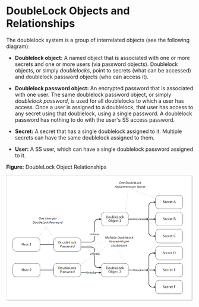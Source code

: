 [title]: # (DoubleLock Objects and Relationships)
[tags]: # (DoubleLock)
[priority]: # (1000)

# DoubleLock Objects and Relationships

The doublelock system is a group of interrelated objects (see the following diagram):

- **Doublelock object:** A named object that is associated with one or more secrets and one or more users (via password objects). Doublelock objects, or simply *doublelocks*, point to secrets (what can be accessed) and doublelock password objects (who can access it).

- **Doublelock password object:** An encrypted password that is associated with one user. The same doublelock password object, or simply *doublelock password*, is used for all doublelocks to which a user has access. Once a user is assigned to a doublelock, that user has access to any secret using that doublelock, using a single password. A doublelock password has nothing to do with the user's SS access password.

- **Secret:** A secret that has a single doublelock assigned to it. Multiple secrets can have the same doublelock assigned to them.

- **User:** A SS user, which can have a single doublelock password assigned to it.

**Figure:** DoubleLock Object Relationships

![1557427607161](images/1557427607161.png)
